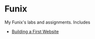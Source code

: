 # Funix

My Funix's labs and assignments. Includes

- [Building a First Website](./building_a_first_website)
